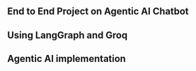 ## End to End Project on Agentic AI Chatbot 
## Using LangGraph and Groq
## Agentic AI implementation 
